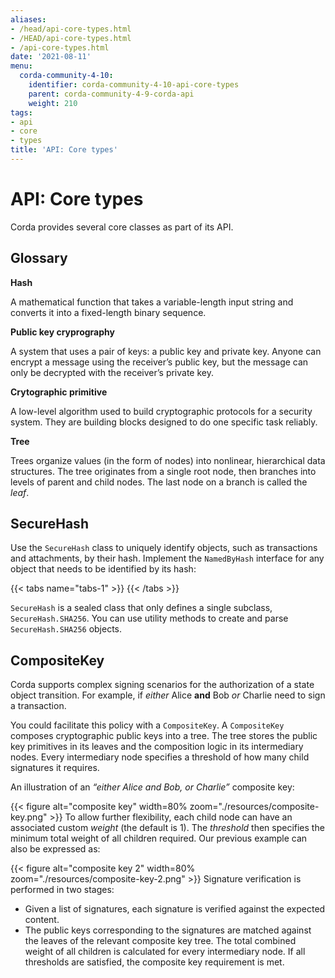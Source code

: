 ```yaml
---
aliases:
- /head/api-core-types.html
- /HEAD/api-core-types.html
- /api-core-types.html
date: '2021-08-11'
menu:
  corda-community-4-10:
    identifier: corda-community-4-10-api-core-types
    parent: corda-community-4-9-corda-api
    weight: 210
tags:
- api
- core
- types
title: 'API: Core types'
---
```





# API: Core types

Corda provides several core classes as part of its API.

## Glossary

**Hash**

A mathematical function that takes a variable-length input string and converts it into a fixed-length binary sequence.

**Public key cryprography**

A system that uses a pair of keys: a public key and private key. Anyone can encrypt a message using the receiver’s public key, but the message can only be decrypted with the receiver’s private key.

**Crytographic primitive**

A low-level algorithm used to build cryptographic protocols for a security system. They are building blocks designed to do one specific task reliably.


**Tree**

Trees organize values (in the form of nodes) into nonlinear, hierarchical data structures. The tree originates from a single root node, then branches into levels of parent and child nodes. The last node on a branch is called the *leaf*.

## SecureHash

Use the `SecureHash` class to uniquely identify objects, such as transactions and attachments, by their hash.
Implement the `NamedByHash` interface for any object that needs to be identified by its hash:

{{< tabs name="tabs-1" >}}
{{< /tabs >}}

`SecureHash` is a sealed class that only defines a single subclass, `SecureHash.SHA256`. You can use utility methods
to create and parse `SecureHash.SHA256` objects.



## CompositeKey

Corda supports complex signing scenarios for the authorization of a state object transition. For example,
if *either* Alice **and** Bob *or* Charlie need to sign a transaction.

You could facilitate this policy with a `CompositeKey`. A `CompositeKey` composes cryptographic public keys into a
tree. The tree stores the public key primitives in its leaves and
the composition logic in its intermediary nodes. Every intermediary node specifies a threshold of how many child
signatures it requires.

An illustration of an *“either Alice and Bob, or Charlie”* composite key:

{{< figure alt="composite key" width=80% zoom="./resources/composite-key.png" >}}
To allow further flexibility, each child node can have an associated custom *weight* (the default is 1). The *threshold*
then specifies the minimum total weight of all children required. Our previous example can also be expressed as:

{{< figure alt="composite key 2" width=80% zoom="./resources/composite-key-2.png" >}}
Signature verification is performed in two stages:



* Given a list of signatures, each signature is verified against the expected content.
* The public keys corresponding to the signatures are matched against the leaves of the relevant composite key tree.
  The total combined weight of all children is calculated for every intermediary node. If all thresholds are satisfied,
  the composite key requirement is met.
